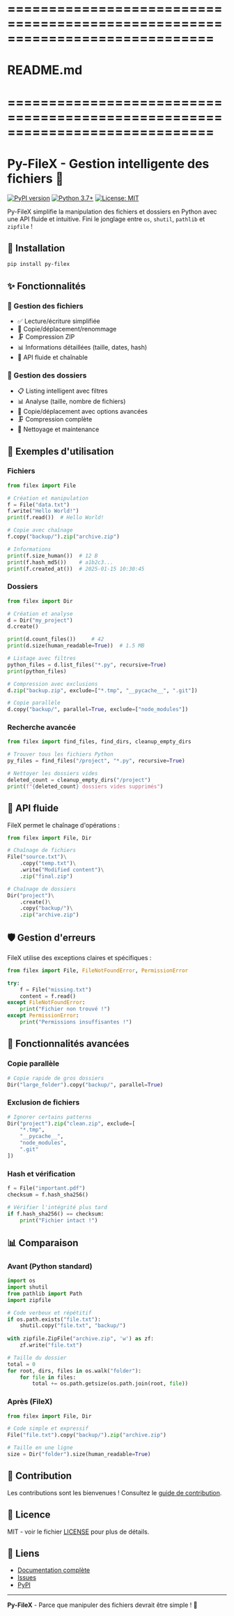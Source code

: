 # =============================================================================
# README.md
# =============================================================================

# Py-FileX - Gestion intelligente des fichiers 📂

[![PyPI version](https://badge.fury.io/py/py-filex.svg)](https://badge.fury.io/py/py-filex)
[![Python 3.7+](https://img.shields.io/badge/python-3.7+-blue.svg)](https://www.python.org/downloads/)
[![License: MIT](https://img.shields.io/badge/License-MIT-yellow.svg)](https://opensource.org/licenses/MIT)

Py-FileX simplifie la manipulation des fichiers et dossiers en Python avec une API fluide et intuitive. Fini le jonglage entre `os`, `shutil`, `pathlib` et `zipfile` !

## 🚀 Installation

```bash
pip install py-filex
```

## ✨ Fonctionnalités

### 📄 Gestion des fichiers
- ✅ Lecture/écriture simplifiée
- 📁 Copie/déplacement/renommage
- 🗜️ Compression ZIP
- 📊 Informations détaillées (taille, dates, hash)
- 🔗 API fluide et chaînable

### 📂 Gestion des dossiers
- 📋 Listing intelligent avec filtres
- 📊 Analyse (taille, nombre de fichiers)
- 📁 Copie/déplacement avec options avancées
- 🗜️ Compression complète
- 🧹 Nettoyage et maintenance

## 🎯 Exemples d'utilisation

### Fichiers

```python
from filex import File

# Création et manipulation
f = File("data.txt")
f.write("Hello World!")
print(f.read())  # Hello World!

# Copie avec chaînage
f.copy("backup/").zip("archive.zip")

# Informations
print(f.size_human())  # 12 B
print(f.hash_md5())    # a1b2c3...
print(f.created_at())  # 2025-01-15 10:30:45
```

### Dossiers

```python
from filex import Dir

# Création et analyse
d = Dir("my_project")
d.create()

print(d.count_files())     # 42
print(d.size(human_readable=True))  # 1.5 MB

# Listage avec filtres
python_files = d.list_files("*.py", recursive=True)
print(python_files)

# Compression avec exclusions
d.zip("backup.zip", exclude=["*.tmp", "__pycache__", ".git"])

# Copie parallèle
d.copy("backup/", parallel=True, exclude=["node_modules"])
```

### Recherche avancée

```python
from filex import find_files, find_dirs, cleanup_empty_dirs

# Trouver tous les fichiers Python
py_files = find_files("/project", "*.py", recursive=True)

# Nettoyer les dossiers vides
deleted_count = cleanup_empty_dirs("/project")
print(f"{deleted_count} dossiers vides supprimés")
```

## 🎨 API fluide

FileX permet le chaînage d'opérations :

```python
from filex import File, Dir

# Chaînage de fichiers
File("source.txt")\
    .copy("temp.txt")\
    .write("Modified content")\
    .zip("final.zip")

# Chaînage de dossiers  
Dir("project")\
    .create()\
    .copy("backup/")\
    .zip("archive.zip")
```

## 🛡️ Gestion d'erreurs

FileX utilise des exceptions claires et spécifiques :

```python
from filex import File, FileNotFoundError, PermissionError

try:
    f = File("missing.txt")
    content = f.read()
except FileNotFoundError:
    print("Fichier non trouvé !")
except PermissionError:
    print("Permissions insuffisantes !")
```

## 🔧 Fonctionnalités avancées

### Copie parallèle
```python
# Copie rapide de gros dossiers
Dir("large_folder").copy("backup/", parallel=True)
```

### Exclusion de fichiers
```python
# Ignorer certains patterns
Dir("project").zip("clean.zip", exclude=[
    "*.tmp", 
    "__pycache__", 
    "node_modules",
    ".git"
])
```

### Hash et vérification
```python
f = File("important.pdf")
checksum = f.hash_sha256()

# Vérifier l'intégrité plus tard
if f.hash_sha256() == checksum:
    print("Fichier intact !")
```

## 📊 Comparaison

### Avant (Python standard)
```python
import os
import shutil
from pathlib import Path
import zipfile

# Code verbeux et répétitif
if os.path.exists("file.txt"):
    shutil.copy("file.txt", "backup/")
    
with zipfile.ZipFile("archive.zip", 'w') as zf:
    zf.write("file.txt")

# Taille du dossier
total = 0
for root, dirs, files in os.walk("folder"):
    for file in files:
        total += os.path.getsize(os.path.join(root, file))
```

### Après (FileX)
```python
from filex import File, Dir

# Code simple et expressif
File("file.txt").copy("backup/").zip("archive.zip")

# Taille en une ligne
size = Dir("folder").size(human_readable=True)
```

## 🤝 Contribution

Les contributions sont les bienvenues ! Consultez le [guide de contribution](CONTRIBUTING.md).

## 📝 Licence

MIT - voir le fichier [LICENSE](LICENSE) pour plus de détails.

## 🔗 Liens

- [Documentation complète](https://github.com/Moesthetics-code/py-filex#readme)
- [Issues](https://github.com/Moesthetics-code/py-filex/issues)
- [PyPI](https://pypi.org/project/py-filex/)

---

**Py-FileX** - Parce que manipuler des fichiers devrait être simple ! 🎯
